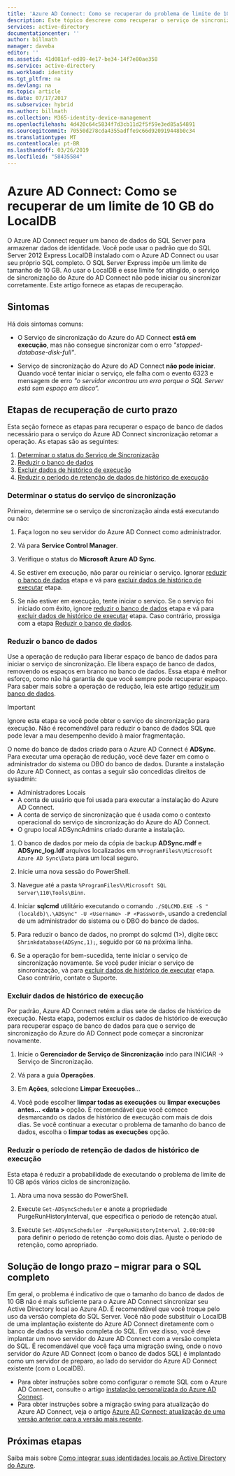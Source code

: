 ```yaml
---
title: 'Azure AD Connect: Como se recuperar do problema de limite de 10 GB do LocalDB | Microsoft Docs'
description: Este tópico descreve como recuperar o serviço de sincronização do Azure do AD Connect quando encontra LocalDB 10GB limitar o problema.
services: active-directory
documentationcenter: ''
author: billmath
manager: daveba
editor: ''
ms.assetid: 41d081af-ed89-4e17-be34-14f7e80ae358
ms.service: active-directory
ms.workload: identity
ms.tgt_pltfrm: na
ms.devlang: na
ms.topic: article
ms.date: 07/17/2017
ms.subservice: hybrid
ms.author: billmath
ms.collection: M365-identity-device-management
ms.openlocfilehash: 4d420c64c5834f7d3cb11d2f5f59e3ed85a54891
ms.sourcegitcommit: 70550d278cda4355adffe9c66d920919448b0c34
ms.translationtype: MT
ms.contentlocale: pt-BR
ms.lasthandoff: 03/26/2019
ms.locfileid: "58435584"
---
```

# <a name="azure-ad-connect-how-to-recover-from-localdb-10-gb-limit"></a>Azure AD Connect: Como se recuperar de um limite de 10 GB do LocalDB
O Azure AD Connect requer um banco de dados do SQL Server para armazenar dados de identidade. Você pode usar o padrão que do SQL Server 2012 Express LocalDB instalado com o Azure AD Connect ou usar seu próprio SQL completo. O SQL Server Express impõe um limite de tamanho de 10 GB. Ao usar o LocalDB e esse limite for atingido, o serviço de sincronização do Azure do AD Connect não pode iniciar ou sincronizar corretamente. Este artigo fornece as etapas de recuperação.

## <a name="symptoms"></a>Sintomas
Há dois sintomas comuns:

* O Serviço de sincronização do Azure do AD Connect **está em execução**, mas não consegue sincronizar com o erro *"stopped-database-disk-full"*.

* Serviço de sincronização do Azure do AD Connect **não pode iniciar**. Quando você tentar iniciar o serviço, ele falha com o evento 6323 e mensagem de erro *"o servidor encontrou um erro porque o SQL Server está sem espaço em disco“.*

## <a name="short-term-recovery-steps"></a>Etapas de recuperação de curto prazo
Esta seção fornece as etapas para recuperar o espaço de banco de dados necessário para o serviço do Azure AD Connect sincronização retomar a operação. As etapas são as seguintes:
1. [Determinar o status do Serviço de Sincronização](#determine-the-synchronization-service-status)
2. [Reduzir o banco de dados](#shrink-the-database)
3. [Excluir dados de histórico de execução](#delete-run-history-data)
4. [Reduzir o período de retenção de dados de histórico de execução](#shorten-retention-period-for-run-history-data)

### <a name="determine-the-synchronization-service-status"></a>Determinar o status do serviço de sincronização
Primeiro, determine se o serviço de sincronização ainda está executando ou não:

1. Faça logon no seu servidor do Azure AD Connect como administrador.

2. Vá para **Service Control Manager**.

3. Verifique o status do **Microsoft Azure AD Sync**.


4. Se estiver em execução, não parar ou reiniciar o serviço. Ignorar [reduzir o banco de dados](#shrink-the-database) etapa e vá para [excluir dados de histórico de executar](#delete-run-history-data) etapa.

5. Se não estiver em execução, tente iniciar o serviço. Se o serviço foi iniciado com êxito, ignore [reduzir o banco de dados](#shrink-the-database) etapa e vá para [excluir dados de histórico de executar](#delete-run-history-data) etapa. Caso contrário, prossiga com a etapa [Reduzir o banco de dados](#shrink-the-database).

### <a name="shrink-the-database"></a>Reduzir o banco de dados
Use a operação de redução para liberar espaço de banco de dados para iniciar o serviço de sincronização. Ele libera espaço de banco de dados, removendo os espaços em branco no banco de dados. Essa etapa é melhor esforço, como não há garantia de que você sempre pode recuperar espaço. Para saber mais sobre a operação de redução, leia este artigo [reduzir um banco de dados](https://msdn.microsoft.com/library/ms189035.aspx).

> [!IMPORTANT]
> Ignore esta etapa se você pode obter o serviço de sincronização para execução. Não é recomendável para reduzir o banco de dados SQL que pode levar a mau desempenho devido à maior fragmentação.

O nome do banco de dados criado para o Azure AD Connect é **ADSync**. Para executar uma operação de redução, você deve fazer em como o administrador do sistema ou DBO do banco de dados. Durante a instalação do Azure AD Connect, as contas a seguir são concedidas direitos de sysadmin:
* Administradores Locais
* A conta de usuário que foi usada para executar a instalação do Azure AD Connect.
* A conta de serviço de sincronização que é usada como o contexto operacional do serviço de sincronização do Azure do AD Connect.
* O grupo local ADSyncAdmins criado durante a instalação.

1. O banco de dados por meio da cópia de backup **ADSync.mdf** e **ADSync_log.ldf** arquivos localizados em `%ProgramFiles%\Microsoft Azure AD Sync\Data` para um local seguro.

2. Inicie uma nova sessão do PowerShell.

3. Navegue até a pasta `%ProgramFiles%\Microsoft SQL Server\110\Tools\Binn`.

4. Iniciar **sqlcmd** utilitário executando o comando `./SQLCMD.EXE -S "(localdb)\.\ADSync" -U <Username> -P <Password>`, usando a credencial de um administrador do sistema ou o DBO do banco de dados.

5. Para reduzir o banco de dados, no prompt do sqlcmd (1>), digite `DBCC Shrinkdatabase(ADSync,1);`, seguido por `GO` na próxima linha.

6. Se a operação for bem-sucedida, tente iniciar o serviço de sincronização novamente. Se você puder iniciar o serviço de sincronização, vá para [excluir dados de histórico de executar](#delete-run-history-data) etapa. Caso contrário, contate o Suporte.

### <a name="delete-run-history-data"></a>Excluir dados de histórico de execução
Por padrão, Azure AD Connect retém a dias sete de dados de histórico de execução. Nesta etapa, podemos excluir os dados de histórico de execução para recuperar espaço de banco de dados para que o serviço de sincronização do Azure do AD Connect pode começar a sincronizar novamente.

1. Inicie o **Gerenciador de Serviço de Sincronização** indo para INICIAR → Serviço de Sincronização.

2. Vá para a guia **Operações**.

3. Em **Ações**, selecione **Limpar Execuções**…

4. Você pode escolher **limpar todas as execuções** ou **limpar execuções antes... \<data >** opção. É recomendável que você comece desmarcando os dados de histórico de execução com mais de dois dias. Se você continuar a executar o problema de tamanho do banco de dados, escolha o **limpar todas as execuções** opção.

### <a name="shorten-retention-period-for-run-history-data"></a>Reduzir o período de retenção de dados de histórico de execução
Esta etapa é reduzir a probabilidade de executando o problema de limite de 10 GB após vários ciclos de sincronização.

1. Abra uma nova sessão do PowerShell.

2. Execute `Get-ADSyncScheduler` e anote a propriedade PurgeRunHistoryInterval, que especifica o período de retenção atual.

3. Execute `Set-ADSyncScheduler -PurgeRunHistoryInterval 2.00:00:00` para definir o período de retenção como dois dias. Ajuste o período de retenção, como apropriado.

## <a name="long-term-solution--migrate-to-full-sql"></a>Solução de longo prazo – migrar para o SQL completo
Em geral, o problema é indicativo de que o tamanho do banco de dados de 10 GB não é mais suficiente para o Azure AD Connect sincronizar seu Active Directory local ao Azure AD. É recomendável que você troque pelo uso da versão completa do SQL Server. Você não pode substituir o LocalDB de uma implantação existente do Azure AD Connect diretamente com o banco de dados da versão completa do SQL. Em vez disso, você deve implantar um novo servidor do Azure AD Connect com a versão completa do SQL. É recomendável que você faça uma migração swing, onde o novo servidor do Azure AD Connect (com o banco de dados SQL) é implantado como um servidor de preparo, ao lado do servidor do Azure AD Connect existente (com o LocalDB). 
* Para obter instruções sobre como configurar o remote SQL com o Azure AD Connect, consulte o artigo [instalação personalizada do Azure AD Connect](https://docs.microsoft.com/azure/active-directory/connect/active-directory-aadconnect-get-started-custom).
* Para obter instruções sobre a migração swing para atualização do Azure AD Connect, veja o artigo [Azure AD Connect: atualização de uma versão anterior para a versão mais recente](https://docs.microsoft.com/azure/active-directory/connect/active-directory-aadconnect-upgrade-previous-version#swing-migration).

## <a name="next-steps"></a>Próximas etapas
Saiba mais sobre [Como integrar suas identidades locais ao Active Directory do Azure](whatis-hybrid-identity.md).
